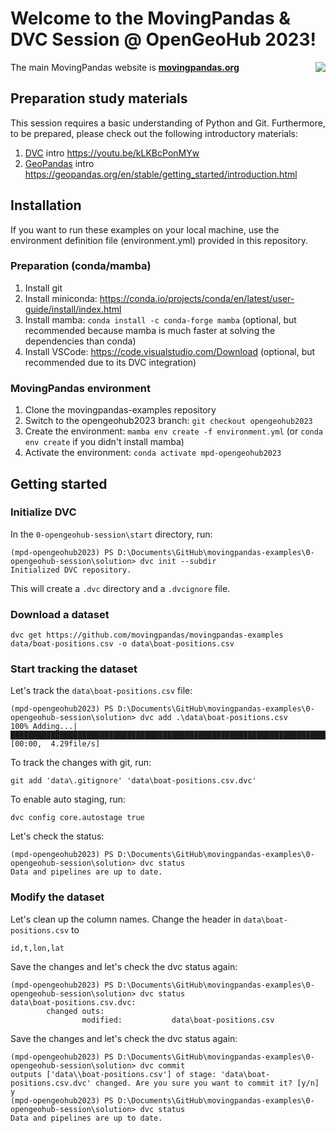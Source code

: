 # Welcome to the MovingPandas & DVC Session @ OpenGeoHub 2023!

<img align="right" src="https://movingpandas.github.io/movingpandas/assets/img/movingpandas.png">

The main MovingPandas website is **[movingpandas.org](http://movingpandas.org)**

## Preparation study materials

This session requires a basic understanding of Python and Git. Furthermore, to be prepared, please check out the following introductory materials:

1. [DVC](dvc.org/) intro https://youtu.be/kLKBcPonMYw 
1. [GeoPandas](https://geopandas.org) intro https://geopandas.org/en/stable/getting_started/introduction.html 

## Installation 

If you want to run these examples on your local machine, use the environment definition file (environment.yml) provided in this repository.

### Preparation (conda/mamba)

1. Install git
1. Install miniconda: https://conda.io/projects/conda/en/latest/user-guide/install/index.html 
1. Install mamba: `conda install -c conda-forge mamba` (optional, but recommended because mamba is much faster at solving the dependencies than conda)
1. Install VSCode: https://code.visualstudio.com/Download (optional, but recommended due to its DVC integration)

### MovingPandas environment

1. Clone the movingpandas-examples repository
1. Switch to the opengeohub2023 branch: `git checkout opengeohub2023`
1. Create the environment: `mamba env create -f environment.yml` (or `conda env create` if you didn't install mamba)
1. Activate the environment: `conda activate mpd-opengeohub2023`


## Getting started

### Initialize DVC 

In the ``0-opengeohub-session\start`` directory, run:

```
(mpd-opengeohub2023) PS D:\Documents\GitHub\movingpandas-examples\0-opengeohub-session\solution> dvc init --subdir
Initialized DVC repository.
```

This will create a ``.dvc`` directory and a ``.dvcignore`` file.


### Download a dataset

```
dvc get https://github.com/movingpandas/movingpandas-examples data/boat-positions.csv -o data\boat-positions.csv
```

### Start tracking the dataset

Let's track the ``data\boat-positions.csv`` file: 

```
(mpd-opengeohub2023) PS D:\Documents\GitHub\movingpandas-examples\0-opengeohub-session\solution> dvc add .\data\boat-positions.csv
100% Adding...|██████████████████████████████████████████████████████████████████████████████████████████████████████████|1/1 [00:00,  4.29file/s]
```

To track the changes with git, run:

```
git add 'data\.gitignore' 'data\boat-positions.csv.dvc'
```

To enable auto staging, run:

```
dvc config core.autostage true
```

Let's check the status:

```
(mpd-opengeohub2023) PS D:\Documents\GitHub\movingpandas-examples\0-opengeohub-session\solution> dvc status
Data and pipelines are up to date.
```


### Modify the dataset

Let's clean up the column names. Change the header in ``data\boat-positions.csv`` to 

```
id,t,lon,lat
```

Save the changes and let's check the dvc status again: 

```
(mpd-opengeohub2023) PS D:\Documents\GitHub\movingpandas-examples\0-opengeohub-session\solution> dvc status
data\boat-positions.csv.dvc:
        changed outs:
                modified:           data\boat-positions.csv
```

Save the changes and let's check the dvc status again: 

```
(mpd-opengeohub2023) PS D:\Documents\GitHub\movingpandas-examples\0-opengeohub-session\solution> dvc commit
outputs ['data\\boat-positions.csv'] of stage: 'data\boat-positions.csv.dvc' changed. Are you sure you want to commit it? [y/n] y
(mpd-opengeohub2023) PS D:\Documents\GitHub\movingpandas-examples\0-opengeohub-session\solution> dvc status
Data and pipelines are up to date.
```

